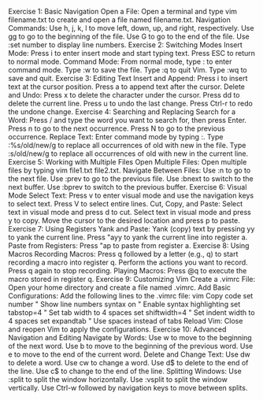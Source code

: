 Exercise 1: Basic Navigation
Open a File:
Open a terminal and type vim filename.txt to create and open a file named filename.txt.
Navigation Commands:
Use h, j, k, l to move left, down, up, and right, respectively.
Use gg to go to the beginning of the file.
Use G to go to the end of the file.
Use :set number to display line numbers.
Exercise 2: Switching Modes
Insert Mode:
Press i to enter insert mode and start typing text.
Press ESC to return to normal mode.
Command Mode:
From normal mode, type : to enter command mode.
Type :w to save the file.
Type :q to quit Vim.
Type :wq to save and quit.
Exercise 3: Editing Text
Insert and Append:
Press i to insert text at the cursor position.
Press a to append text after the cursor.
Delete and Undo:
Press x to delete the character under the cursor.
Press dd to delete the current line.
Press u to undo the last change.
Press Ctrl-r to redo the undone change.
Exercise 4: Searching and Replacing
Search for a Word:
Press / and type the word you want to search for, then press Enter.
Press n to go to the next occurrence.
Press N to go to the previous occurrence.
Replace Text:
Enter command mode by typing :.
Type :%s/old/new/g to replace all occurrences of old with new in the file.
Type :s/old/new/g to replace all occurrences of old with new in the current line.
Exercise 5: Working with Multiple Files
Open Multiple Files:
Open multiple files by typing vim file1.txt file2.txt.
Navigate Between Files:
Use :n to go to the next file.
Use :prev to go to the previous file.
Use :bnext to switch to the next buffer.
Use :bprev to switch to the previous buffer.
Exercise 6: Visual Mode
Select Text:
Press v to enter visual mode and use the navigation keys to select text.
Press V to select entire lines.
Cut, Copy, and Paste:
Select text in visual mode and press d to cut.
Select text in visual mode and press y to copy.
Move the cursor to the desired location and press p to paste.
Exercise 7: Using Registers
Yank and Paste:
Yank (copy) text by pressing yy to yank the current line.
Press "ayy to yank the current line into register a.
Paste from Registers:
Press "ap to paste from register a.
Exercise 8: Using Macros
Recording Macros:
Press q followed by a letter (e.g., q) to start recording a macro into register q.
Perform the actions you want to record.
Press q again to stop recording.
Playing Macros:
Press @q to execute the macro stored in register q.
Exercise 9: Customizing Vim
Create a .vimrc File:
Open your home directory and create a file named .vimrc.
Add Basic Configurations:
Add the following lines to the .vimrc file:
vim
Copy code
set number          " Show line numbers
syntax on           " Enable syntax highlighting
set tabstop=4       " Set tab width to 4 spaces
set shiftwidth=4    " Set indent width to 4 spaces
set expandtab       " Use spaces instead of tabs
Reload Vim:
Close and reopen Vim to apply the configurations.
Exercise 10: Advanced Navigation and Editing
Navigate by Words:
Use w to move to the beginning of the next word.
Use b to move to the beginning of the previous word.
Use e to move to the end of the current word.
Delete and Change Text:
Use dw to delete a word.
Use cw to change a word.
Use d$ to delete to the end of the line.
Use c$ to change to the end of the line.
Splitting Windows:
Use :split to split the window horizontally.
Use :vsplit to split the window vertically.
Use Ctrl-w followed by navigation keys to move between splits.